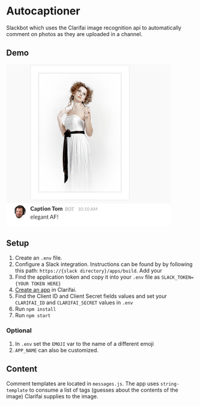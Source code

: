 # Autocaptioner
Slackbot which uses the Clarifai image recognition api to automatically comment on photos as they are uploaded in a channel.

## Demo
![Autocaptioner demo](demo.png?raw=true)


## Setup
1. Create an `.env` file.
2. Configure a Slack integration. Instructions can be found by by following this path: `https://{slack directory}/apps/build`. Add your
3. Find the application token and copy it into your `.env` file as `SLACK_TOKEN={YOUR TOKEN HERE}`
4. [Create an app](https://developer.clarifai.com/account/applications/) in Clarifai.
5. Find the Client ID and Client Secret fields values and set your `CLARIFAI_ID` and `CLARIFAI_SECRET` values in `.env`
6. Run `npm install`
7. Run `npm start`

### Optional
1. In `.env` set the `EMOJI` var to the name of a different emoji
2. `APP_NAME` can also be customized.

## Content
Comment templates are located in `messages.js`. The app uses `string-template` to consume a list of tags (guesses about the contents of the image) Clarifai supplies to the image.
